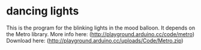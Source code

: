 dancing lights
==============

This is the program for the blinking lights in the mood balloon.
It depends on the Metro library.
More info here:
(http://playground.arduino.cc/code/metro)
Download here:
(http://playground.arduino.cc/uploads/Code/Metro.zip)
